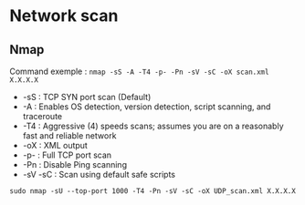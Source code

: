 # Network scan

## Nmap

Command exemple : 
```nmap -sS -A -T4 -p- -Pn -sV -sC -oX scan.xml X.X.X.X```

- -sS : TCP SYN port scan (Default)
- -A : Enables OS detection, version detection, script scanning, and traceroute
- -T4 : Aggressive (4) speeds scans; assumes you are on a reasonably fast and reliable network
- -oX : XML output
- -p- : Full TCP port scan
- -Pn : Disable Ping scanning
- -sV -sC : Scan using default safe scripts

```sudo nmap -sU --top-port 1000 -T4 -Pn -sV -sC -oX UDP_scan.xml X.X.X.X```
